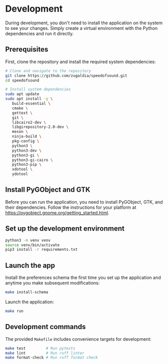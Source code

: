 # Development

During development, you don't need to install the application on the system to see your changes. Simply create a virtual environment with the Python dependencies and run it directly. 

## Prerequisites

First, clone the repository and install the required system dependencies:

```bash
# Clone and navigate to the repository
git clone https://github.com/zugaldia/speedofsound.git
cd speedofsound

# Install system dependencies
sudo apt update
sudo apt install -y \
   build-essential \
   cmake \
   gettext \
   git \
   libcairo2-dev \
   libgirepository-2.0-dev \
   meson \
   ninja-build \
   pkg-config \
   python3 \
   python3-dev \
   python3-gi \
   python3-gi-cairo \
   python3-pip \
   xdotool \
   ydotool
```

## Install PyGObject and GTK

Before you can run the application, you need to install PyGObject, GTK, and their dependencies. Follow the instructions for your platform at https://pygobject.gnome.org/getting_started.html.

## Set up the development environment

```bash
python3 -m venv venv
source venv/bin/activate
pip3 install -r requirements.txt
```

## Launch the app

Install the preferences schema the first time you set up the application and anytime you make subsequent modifications:

```bash
make install-schema
```

Launch the application:

```bash
make run
```

## Development commands

The provided `Makefile` includes convenience targets for development:

```bash
make test         # Run pytests
make lint         # Run ruff linter
make format-check # Run ruff format check
```
